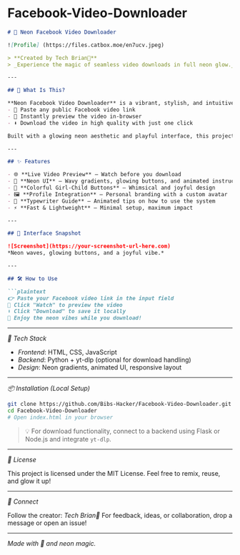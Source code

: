 # Facebook-Video-Downloader
```markdown
# 🌈 Neon Facebook Video Downloader

![Profile] (https://files.catbox.moe/en7ucv.jpeg)

> **Created by Tech Brian💙**
> _Experience the magic of seamless video downloads in full neon glow._

---

## 🚀 What Is This?

**Neon Facebook Video Downloader** is a vibrant, stylish, and intuitive web tool that lets users:
- 🎥 Paste any public Facebook video link
- 👀 Instantly preview the video in-browser
- ⬇️ Download the video in high quality with just one click

Built with a glowing neon aesthetic and playful interface, this project is perfect for creators, explorers, and anyone who loves tech with flair.

---

## ✨ Features

- 🌐 **Live Video Preview** – Watch before you download
- 🎨 **Neon UI** – Wavy gradients, glowing buttons, and animated instructions
- 🧒 **Colorful Girl-Child Buttons** – Whimsical and joyful design
- 🖼️ **Profile Integration** – Personal branding with a custom avatar
- 🧠 **Typewriter Guide** – Animated tips on how to use the system
- ⚡ **Fast & Lightweight** – Minimal setup, maximum impact

---

## 📸 Interface Snapshot

![Screenshot](https://your-screenshot-url-here.com)
*Neon waves, glowing buttons, and a joyful vibe.*

---

## 🛠️ How to Use

```plaintext
👉 Paste your Facebook video link in the input field
👀 Click "Watch" to preview the video
⬇️ Click "Download" to save it locally
🎨 Enjoy the neon vibes while you download!
```

---

*🧪 Tech Stack*

- *Frontend*: HTML, CSS, JavaScript
- *Backend*: Python + yt-dlp (optional for download handling)
- *Design*: Neon gradients, animated UI, responsive layout

---

*📦 Installation (Local Setup)*

```bash
git clone https://github.com/Bibs-Hacker/Facebook-Video-Downloader.git
cd Facebook-Video-Downloader
# Open index.html in your browser
```

> 💡 For download functionality, connect to a backend using Flask or Node.js and integrate `yt-dlp`.

---

*📄 License*

This project is licensed under the MIT License.
Feel free to remix, reuse, and glow it up!

---

*💬 Connect*

Follow the creator: *Tech Brian💙*
For feedback, ideas, or collaboration, drop a message or open an issue!

---

*Made with 💖 and neon magic.*

